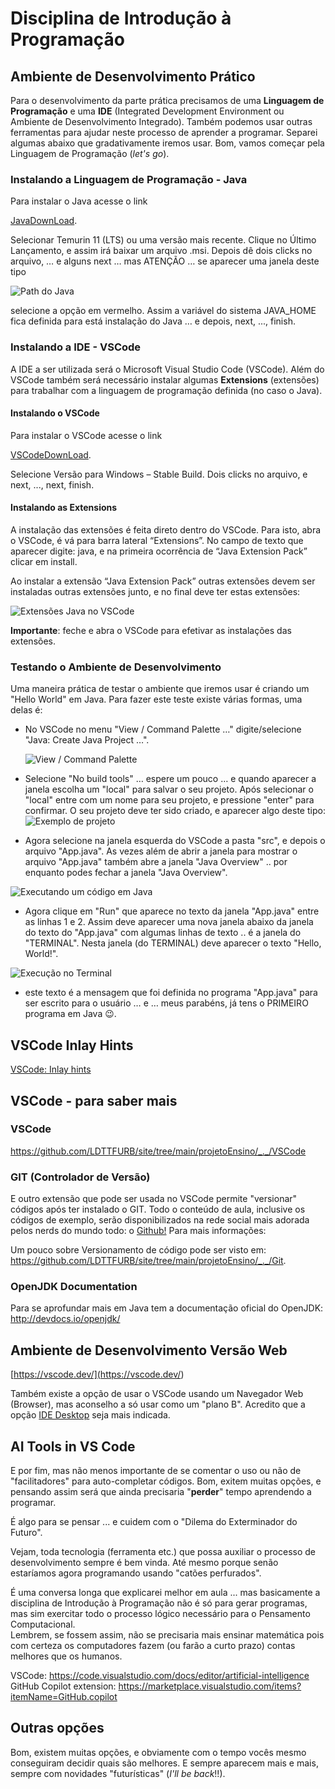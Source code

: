 <!-- [ ]TODO:INICIO atualizar -->  
[JavaDownLoad]: <https://adoptium.net/> "JavaDownLoad"  
[VSCodeDownLoad]: <https://code.visualstudio.com/> "Para instalar o VSCode"

# Disciplina de Introdução à Programação

## Ambiente de Desenvolvimento Prático

Para o desenvolvimento da parte prática precisamos de uma **Linguagem de Programação** e uma **IDE** (Integrated Development Environment ou Ambiente de Desenvolvimento Integrado). Também podemos usar outras ferramentas para ajudar neste processo de aprender a programar. Separei algumas abaixo que gradativamente iremos usar. Bom, vamos começar pela Linguagem de Programação (_let's go_).

### Instalando a Linguagem de Programação - Java

Para instalar o Java acesse o link

[JavaDownLoad].  

Selecionar Temurin 11 (LTS) ou uma versão mais recente. Clique no Último Lançamento, e assim irá baixar um arquivo .msi. Depois dê dois clicks no arquivo, … e alguns next … mas ATENÇÃO … se aparecer uma janela deste tipo

![Path do Java](../imgs/OpenJDKpath.png "Path do Java")

selecione a opção em vermelho. Assim a variável do sistema JAVA_HOME fica definida para está instalação do Java … e depois, next, ..., finish.

### Instalando a IDE - VSCode

A IDE a ser utilizada será o Microsoft Visual Studio Code (VSCode). Além do VSCode também será necessário instalar algumas **Extensions** (extensões) para trabalhar com a linguagem de programação definida (no caso o Java).

#### Instalando o VSCode

Para instalar o VSCode acesse o link

[VSCodeDownLoad].

Selecione Versão para Windows – Stable Build. Dois clicks no arquivo, e next, ..., next, finish.

#### Instalando as Extensions

A instalação das extensões é feita direto dentro do VSCode. Para isto, abra o VSCode, é vá para barra lateral “Extensions”. No campo de texto que aparecer digite: java, e na primeira ocorrência de “Java Extension Pack” clicar em install.

Ao instalar a extensão “Java Extension Pack” outras extensões devem ser instaladas outras extensões junto, e no final deve ter estas extensões:

![Extensões Java no VSCode](./imgs/IDEjavaExtensoes.png "Extensões Java no VSCode")  

**Importante**: feche e abra o VSCode para efetivar as instalações das extensões.

### Testando o Ambiente de Desenvolvimento

Uma maneira prática de testar o ambiente que iremos usar é criando um "Hello World" em Java. Para fazer este teste existe várias formas, uma delas é:

- No VSCode no menu "View / Command Palette …" digite/selecione "Java:  Create Java Project …".
  
  ![View / Command Palette](../imgs/VSCodeViewProjetoJava.png "View / Command
  Palette")

- Selecione "No build tools" … espere um pouco … e quando aparecer a janela escolha um "local" para salvar o seu projeto. Após selecionar o "local" entre com um nome para seu projeto, e pressione "enter" para confirmar. O seu projeto deve ter sido criado, e aparecer algo deste tipo:  
![Exemplo de projeto](../imgs/VSCodeExemploProjeto.png "Exemplo de projeto")  

- Agora selecione na janela esquerda do VSCode a pasta "src", e depois o arquivo "App.java". As vezes além de abrir a janela para mostrar o arquivo "App.java" também abre a janela "Java Overview" .. por enquanto podes fechar a janela "Java Overview".
  
![Executando um código em Java](../imgs/VSCodeJavaRun.png "Executando um código em Java")

- Agora clique em "Run" que aparece no texto da janela "App.java" entre as linhas 1 e 2. Assim deve aparecer uma nova janela abaixo da janela do texto do "App.java" com algumas linhas de texto .. é a janela do "TERMINAL". Nesta janela (do TERMINAL) deve aparecer o texto "Hello, World!".

![Execução no Terminal](../imgs/VSCodeJavaTerminal.png "Execução no Terminal")

- este texto é a mensagem que foi definida no programa "App.java" para ser escrito para o usuário … e … meus parabéns, já tens o PRIMEIRO programa em Java 😉.

## VSCode Inlay Hints

[VSCode: Inlay hints](vscodeInlayHints.md)  

## VSCode - para saber mais

### VSCode

<https://github.com/LDTTFURB/site/tree/main/projetoEnsino/_._/VSCode>  

### GIT (Controlador de Versão)

E outro extensão que pode ser usada no VSCode permite "versionar" códigos após ter instalado o GIT. Todo o conteúdo de aula, inclusive os códigos de exemplo, serão disponibilizados na rede social mais adorada pelos nerds do mundo todo: o [Github!](<https://github.com>) Para mais informações:

Um pouco sobre Versionamento de código pode ser visto em: <https://github.com/LDTTFURB/site/tree/main/projetoEnsino/_._/Git>.  

<!-- [FIXME:]
Para começar, comente abaixo apresentando-se e conte-nos o que você faz na área da computação.

- <https://github.com/dalton-reis/IP_Noturno_2023_2/discussions>
-->

### OpenJDK Documentation

Para se aprofundar mais em Java tem a documentação oficial do OpenJDK:
[<http://devdocs.io/openjdk/>](<http://devdocs.io/openjdk/> "Documentação do OpenJDK")

## Ambiente de Desenvolvimento Versão Web

[https://vscode.dev/](<https://vscode.dev/>)  

Também existe a opção de usar o VSCode usando um Navegador Web (Browser), mas aconselho a só usar como um "plano B". Acredito que a opção [IDE Desktop](#ambiente-de-desenvolvimento-pr%C3%A1tico) seja mais indicada.  

## AI Tools in VS Code  

E por fim, mas não menos importante de se comentar o uso ou não de "facilitadores" para auto-completar códigos. Bom, exitem muitas opções, e pensando assim será que ainda precisaria "**perder**" tempo aprendendo a programar.  

É algo para se pensar ... e cuidem com o "Dilema do Exterminador do Futuro".  

Vejam, toda tecnologia (ferramenta etc.) que possa auxiliar o processo de desenvolvimento sempre é bem vinda. Até mesmo porque senão estaríamos agora programando usando "catões perfurados".  

É uma conversa longa que explicarei melhor em aula ... mas basicamente a disciplina de Introdução à Programação não é só para gerar programas, mas sim exercitar todo o processo lógico necessário para o Pensamento Computacional.  
Lembrem, se fossem assim, não se precisaria mais ensinar matemática pois com certeza os computadores fazem (ou farão a curto prazo) contas melhores que os humanos.  

VSCode: <https://code.visualstudio.com/docs/editor/artificial-intelligence>  
GitHub Copilot extension: <https://marketplace.visualstudio.com/items?itemName=GitHub.copilot>  

## Outras opções

Bom, existem muitas opções, e obviamente com o tempo vocês mesmo conseguiram decidir quais são melhores.
E sempre aparecem mais e mais, sempre com novidades "futurísticas" (_I'll be back_!!).
